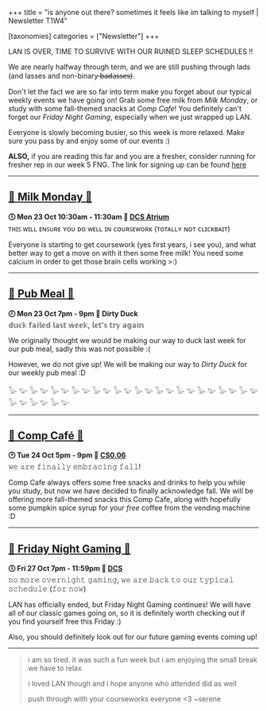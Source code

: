+++
title = "is anyone out there? sometimes it feels like im talking to myself | Newsletter T1W4"


[taxonomies]
categories = ["Newsletter"]
+++

LAN IS OVER, TIME TO SURVIVE WITH OUR RUINED SLEEP SCHEDULES !!

<!-- more -->

We are nearly halfway through term, and we are still pushing through lads (and lasses and non-binary  ̶b̶a̶d̶a̶s̶s̶e̶s̶).

Don't let the fact we are so far into term make you forget about our typical weekly events we have going on! Grab some free milk from *Milk Monday*, or study with some fall-themed snacks at *Comp Cafe*! You definitely can't forget our *Friday Night Gaming*, especially when we just wrapped up LAN.

Everyone is slowly becoming busier, so this week is more relaxed. Make sure you pass by and enjoy some of our events :)

**ALSO,** if you are reading this far and you are a fresher, consider running for fresher rep in our week 5 FNG. The link for signing up can be found [here](go.uwcs.co.uk/rep)
***

## **[🐄 Milk Monday 🐄](https://uwcs.co.uk/events/t1/w4/milk/)**
**🕔 Mon 23 Oct 10:30am - 11:30am  📍 [DCS Atrium](https://campus.warwick.ac.uk//search/623c8858421e6f5928c0c78f)**  
ᴛʜɪꜱ ᴡɪʟʟ ᴇɴꜱᴜʀᴇ ʏᴏᴜ ᴅᴏ ᴡᴇʟʟ ɪɴ ᴄᴏᴜʀꜱᴇᴡᴏʀᴋ (ᴛᴏᴛᴀʟʟʏ ɴᴏᴛ ᴄʟɪᴄᴋʙᴀɪᴛ)

Everyone is starting to get coursework (yes first years, i see you), and what better way to get a move on with it then some free milk! You need some calcium in order to get those brain cells working >:)
***

## **[🍔 Pub Meal 🍔](https://uwcs.co.uk/events/t1/w4/pub/)**
**🕗 Mon 23 Oct 7pm - 9pm  📍 Dirty Duck**  
𝕕𝕦𝕔𝕜 𝕗𝕒𝕚𝕝𝕖𝕕 𝕝𝕒𝕤𝕥 𝕨𝕖𝕖𝕜, 𝕝𝕖𝕥'𝕤 𝕥𝕣𝕪 𝕒𝕘𝕒𝕚𝕟

We originally thought we would be making our way to duck last week for our pub meal, sadly this was not possible :(

However, we do not give up! We will be making our way to *Dirty Duck* for our weekly pub meal :D

𓅭 𓅰 𓅭 𓅰 𓅭 𓅰 𓅭 𓅰 𓅭 𓅰 𓅭 𓅰 𓅭 𓅰 𓅭 𓅰 𓅭 𓅰 𓅭 𓅰 𓅭 𓅰 𓅭 𓅰 𓅭 𓅰 𓅭 𓅰 𓅭 𓅰
***

## **[🍂 Comp Café 🍂](https://uwcs.co.uk/events/t1/w4/compcafe/)**
**🕑 Tue 24 Oct 5pm - 9pm  📍 [CS0.06](https://campus.warwick.ac.uk//search/623c888a421e6f5928c0d038)**  
𝚠𝚎 𝚊𝚛𝚎 𝚏𝚒𝚗𝚊𝚕𝚕𝚢 𝚎𝚖𝚋𝚛𝚊𝚌𝚒𝚗𝚐 𝚏𝚊𝚕𝚕!

Comp Cafe always offers some free snacks and drinks to help you while you study, but now we have decided to finally acknowledge fall. We will be offering more fall-themed snacks this Comp Cafe, along with hopefully some pumpkin spice syrup for your *free* coffee from the vending machine :D
***

## **[👾 Friday Night Gaming 👾](https://uwcs.co.uk/events/t1/w4/fng/)**
**🕔 Fri 27 Oct 7pm - 11:59pm  📍 [DCS](https://campus.warwick.ac.uk/search/623c8858421e6f5928c0c78f)**  
𝚗𝚘 𝚖𝚘𝚛𝚎 𝚘𝚟𝚎𝚛𝚗𝚒𝚐𝚑𝚝 𝚐𝚊𝚖𝚒𝚗𝚐, 𝚠𝚎 𝚊𝚛𝚎 𝚋𝚊𝚌𝚔 𝚝𝚘 𝚘𝚞𝚛 𝚝𝚢𝚙𝚒𝚌𝚊𝚕 𝚜𝚌𝚑𝚎𝚍𝚞𝚕𝚎 (𝚏𝚘𝚛 𝚗𝚘𝚠)

LAN has officially ended, but Friday Night Gaming continues! We will have all of our classic games going on, so it is definitely worth checking out if you find yourself free this Friday :)

Also, you should definitely look out for our future gaming events coming up!
***

> i am so tired. it was such a fun week but i am enjoying the small break we have to relax
>
> i loved LAN though and i hope anyone who attended did as well
>
> push through with your courseworks everyone <3 ~serene
